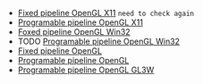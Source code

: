 - [Fixed pipeline OpenGL X11](fixedPipelineOpenGLX11.cpp) `need to check again`
- [Programable pipeline OpenGL X11](programmablePipelineX11.cpp)
- [Foxed pipeline OpenGL Win32](fixedPipelineOpenGLWin32.cpp)
- TODO [Programable pipeline OpenGL Win32]()
- [Fixed pipeline OpenGL](fixedPipelineOpenGLSDL.cpp)
- [Programable pipeline OpenGL](programmablePipelineOpenGLSDL.cpp)
- [Programable pipeline OpenGL GL3W](programmablePipelineGl3wSDL.cpp)
